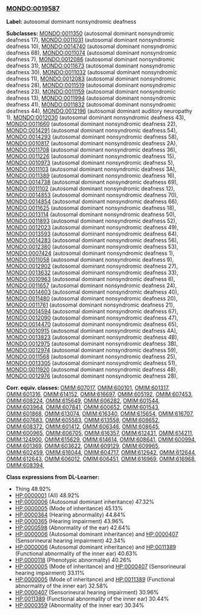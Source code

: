 
### [MONDO:0019587](http://purl.obolibrary.org/obo/MONDO_0019587)
**Label:** autosomal dominant nonsyndromic deafness

**Subclasses:** [MONDO:0011350](http://purl.obolibrary.org/obo/MONDO_0011350) (autosomal dominant nonsyndromic deafness 17), [MONDO:0011031](http://purl.obolibrary.org/obo/MONDO_0011031) (autosomal dominant nonsyndromic deafness 10), [MONDO:0014740](http://purl.obolibrary.org/obo/MONDO_0014740) (autosomal dominant nonsyndromic deafness 68), [MONDO:0011074](http://purl.obolibrary.org/obo/MONDO_0011074) (autosomal dominant nonsyndromic deafness 7), [MONDO:0012086](http://purl.obolibrary.org/obo/MONDO_0012086) (autosomal dominant nonsyndromic deafness 31), [MONDO:0011673](http://purl.obolibrary.org/obo/MONDO_0011673) (autosomal dominant nonsyndromic deafness 30), [MONDO:0011032](http://purl.obolibrary.org/obo/MONDO_0011032) (autosomal dominant nonsyndromic deafness 11), [MONDO:0012083](http://purl.obolibrary.org/obo/MONDO_0012083) (autosomal dominant nonsyndromic deafness 28), [MONDO:0011519](http://purl.obolibrary.org/obo/MONDO_0011519) (autosomal dominant nonsyndromic deafness 23), [MONDO:0011159](http://purl.obolibrary.org/obo/MONDO_0011159) (autosomal dominant nonsyndromic deafness 13), [MONDO:0011994](http://purl.obolibrary.org/obo/MONDO_0011994) (autosomal dominant nonsyndromic deafness 41), [MONDO:0011832](http://purl.obolibrary.org/obo/MONDO_0011832) (autosomal dominant nonsyndromic deafness 44), [MONDO:0012196](http://purl.obolibrary.org/obo/MONDO_0012196) (autosomal dominant auditory neuropathy 1), [MONDO:0012030](http://purl.obolibrary.org/obo/MONDO_0012030) (autosomal dominant nonsyndromic deafness 43), [MONDO:0011660](http://purl.obolibrary.org/obo/MONDO_0011660) (autosomal dominant nonsyndromic deafness 22), [MONDO:0014291](http://purl.obolibrary.org/obo/MONDO_0014291) (autosomal dominant nonsyndromic deafness 54), [MONDO:0014293](http://purl.obolibrary.org/obo/MONDO_0014293) (autosomal dominant nonsyndromic deafness 58), [MONDO:0010817](http://purl.obolibrary.org/obo/MONDO_0010817) (autosomal dominant nonsyndromic deafness 2A), [MONDO:0011708](http://purl.obolibrary.org/obo/MONDO_0011708) (autosomal dominant nonsyndromic deafness 36), [MONDO:0011226](http://purl.obolibrary.org/obo/MONDO_0011226) (autosomal dominant nonsyndromic deafness 15), [MONDO:0010973](http://purl.obolibrary.org/obo/MONDO_0010973) (autosomal dominant nonsyndromic deafness 5), [MONDO:0011103](http://purl.obolibrary.org/obo/MONDO_0011103) (autosomal dominant nonsyndromic deafness 3A), [MONDO:0011389](http://purl.obolibrary.org/obo/MONDO_0011389) (autosomal dominant nonsyndromic deafness 16), [MONDO:0014738](http://purl.obolibrary.org/obo/MONDO_0014738) (autosomal dominant nonsyndromic deafness 69), [MONDO:0011102](http://purl.obolibrary.org/obo/MONDO_0011102) (autosomal dominant nonsyndromic deafness 12), [MONDO:0014853](http://purl.obolibrary.org/obo/MONDO_0014853) (autosomal dominant nonsyndromic deafness 70), [MONDO:0014854](http://purl.obolibrary.org/obo/MONDO_0014854) (autosomal dominant nonsyndromic deafness 66), [MONDO:0011625](http://purl.obolibrary.org/obo/MONDO_0011625) (autosomal dominant nonsyndromic deafness 18), [MONDO:0013114](http://purl.obolibrary.org/obo/MONDO_0013114) (autosomal dominant nonsyndromic deafness 50), [MONDO:0011893](http://purl.obolibrary.org/obo/MONDO_0011893) (autosomal dominant nonsyndromic deafness 52), [MONDO:0012023](http://purl.obolibrary.org/obo/MONDO_0012023) (autosomal dominant nonsyndromic deafness 49), [MONDO:0013593](http://purl.obolibrary.org/obo/MONDO_0013593) (autosomal dominant nonsyndromic deafness 64), [MONDO:0014283](http://purl.obolibrary.org/obo/MONDO_0014283) (autosomal dominant nonsyndromic deafness 56), [MONDO:0012380](http://purl.obolibrary.org/obo/MONDO_0012380) (autosomal dominant nonsyndromic deafness 53), [MONDO:0007424](http://purl.obolibrary.org/obo/MONDO_0007424) (autosomal dominant nonsyndromic deafness 1), [MONDO:0011058](http://purl.obolibrary.org/obo/MONDO_0011058) (autosomal dominant nonsyndromic deafness 9), [MONDO:0012902](http://purl.obolibrary.org/obo/MONDO_0012902) (autosomal dominant nonsyndromic deafness 27), [MONDO:0013632](http://purl.obolibrary.org/obo/MONDO_0013632) (autosomal dominant nonsyndromic deafness 33), [MONDO:0010963](http://purl.obolibrary.org/obo/MONDO_0010963) (autosomal dominant nonsyndromic deafness 6), [MONDO:0011657](http://purl.obolibrary.org/obo/MONDO_0011657) (autosomal dominant nonsyndromic deafness 24), [MONDO:0014603](http://purl.obolibrary.org/obo/MONDO_0014603) (autosomal dominant nonsyndromic deafness 40), [MONDO:0011480](http://purl.obolibrary.org/obo/MONDO_0011480) (autosomal dominant nonsyndromic deafness 20), [MONDO:0011761](http://purl.obolibrary.org/obo/MONDO_0011761) (autosomal dominant nonsyndromic deafness 21), [MONDO:0014594](http://purl.obolibrary.org/obo/MONDO_0014594) (autosomal dominant nonsyndromic deafness 67), [MONDO:0012090](http://purl.obolibrary.org/obo/MONDO_0012090) (autosomal dominant nonsyndromic deafness 47), [MONDO:0014470](http://purl.obolibrary.org/obo/MONDO_0014470) (autosomal dominant nonsyndromic deafness 65), [MONDO:0010915](http://purl.obolibrary.org/obo/MONDO_0010915) (autosomal dominant nonsyndromic deafness 4A), [MONDO:0013823](http://purl.obolibrary.org/obo/MONDO_0013823) (autosomal dominant nonsyndromic deafness 4B), [MONDO:0012975](http://purl.obolibrary.org/obo/MONDO_0012975) (autosomal dominant nonsyndromic deafness 3B), [MONDO:0012974](http://purl.obolibrary.org/obo/MONDO_0012974) (autosomal dominant nonsyndromic deafness 59), [MONDO:0011568](http://purl.obolibrary.org/obo/MONDO_0011568) (autosomal dominant nonsyndromic deafness 25), [MONDO:0013305](http://purl.obolibrary.org/obo/MONDO_0013305) (autosomal dominant nonsyndromic deafness 51), [MONDO:0011920](http://purl.obolibrary.org/obo/MONDO_0011920) (autosomal dominant nonsyndromic deafness 48), [MONDO:0012976](http://purl.obolibrary.org/obo/MONDO_0012976) (autosomal dominant nonsyndromic deafness 2B), 

**Corr. equiv. classes:** [OMIM:607017](http://purl.obolibrary.org/obo/OMIM_607017), [OMIM:600101](http://purl.obolibrary.org/obo/OMIM_600101), [OMIM:601317](http://purl.obolibrary.org/obo/OMIM_601317), [OMIM:601316](http://purl.obolibrary.org/obo/OMIM_601316), [OMIM:614152](http://purl.obolibrary.org/obo/OMIM_614152), [OMIM:616697](http://purl.obolibrary.org/obo/OMIM_616697), [OMIM:605192](http://purl.obolibrary.org/obo/OMIM_605192), [OMIM:607453](http://purl.obolibrary.org/obo/OMIM_607453), [OMIM:608224](http://purl.obolibrary.org/obo/OMIM_608224), [OMIM:615649](http://purl.obolibrary.org/obo/OMIM_615649), [OMIM:606282](http://purl.obolibrary.org/obo/OMIM_606282), [OMIM:601544](http://purl.obolibrary.org/obo/OMIM_601544), [OMIM:603964](http://purl.obolibrary.org/obo/OMIM_603964), [OMIM:607841](http://purl.obolibrary.org/obo/OMIM_607841), [OMIM:600652](http://purl.obolibrary.org/obo/OMIM_600652), [OMIM:601543](http://purl.obolibrary.org/obo/OMIM_601543), [OMIM:601868](http://purl.obolibrary.org/obo/OMIM_601868), [OMIM:613074](http://purl.obolibrary.org/obo/OMIM_613074), [OMIM:616340](http://purl.obolibrary.org/obo/OMIM_616340), [OMIM:615654](http://purl.obolibrary.org/obo/OMIM_615654), [OMIM:616707](http://purl.obolibrary.org/obo/OMIM_616707), [OMIM:607683](http://purl.obolibrary.org/obo/OMIM_607683), [OMIM:605583](http://purl.obolibrary.org/obo/OMIM_605583), [OMIM:613558](http://purl.obolibrary.org/obo/OMIM_613558), [OMIM:608652](http://purl.obolibrary.org/obo/OMIM_608652), [OMIM:608372](http://purl.obolibrary.org/obo/OMIM_608372), [OMIM:601412](http://purl.obolibrary.org/obo/OMIM_601412), [OMIM:606346](http://purl.obolibrary.org/obo/OMIM_606346), [OMIM:608645](http://purl.obolibrary.org/obo/OMIM_608645), [OMIM:600965](http://purl.obolibrary.org/obo/OMIM_600965), [OMIM:606705](http://purl.obolibrary.org/obo/OMIM_606705), [OMIM:616357](http://purl.obolibrary.org/obo/OMIM_616357), [OMIM:612431](http://purl.obolibrary.org/obo/OMIM_612431), [OMIM:614211](http://purl.obolibrary.org/obo/OMIM_614211), [OMIM:124900](http://purl.obolibrary.org/obo/OMIM_124900), [OMIM:615629](http://purl.obolibrary.org/obo/OMIM_615629), [OMIM:614614](http://purl.obolibrary.org/obo/OMIM_614614), [OMIM:608641](http://purl.obolibrary.org/obo/OMIM_608641), [OMIM:600994](http://purl.obolibrary.org/obo/OMIM_600994), [OMIM:601369](http://purl.obolibrary.org/obo/OMIM_601369), [OMIM:603622](http://purl.obolibrary.org/obo/OMIM_603622), [OMIM:609129](http://purl.obolibrary.org/obo/OMIM_609129), [OMIM:609965](http://purl.obolibrary.org/obo/OMIM_609965), [OMIM:602459](http://purl.obolibrary.org/obo/OMIM_602459), [OMIM:616044](http://purl.obolibrary.org/obo/OMIM_616044), [OMIM:604717](http://purl.obolibrary.org/obo/OMIM_604717), [OMIM:612642](http://purl.obolibrary.org/obo/OMIM_612642), [OMIM:612644](http://purl.obolibrary.org/obo/OMIM_612644), [OMIM:612643](http://purl.obolibrary.org/obo/OMIM_612643), [OMIM:606012](http://purl.obolibrary.org/obo/OMIM_606012), [OMIM:606451](http://purl.obolibrary.org/obo/OMIM_606451), [OMIM:616969](http://purl.obolibrary.org/obo/OMIM_616969), [OMIM:616968](http://purl.obolibrary.org/obo/OMIM_616968), [OMIM:608394](http://purl.obolibrary.org/obo/OMIM_608394), 

**Class expressions from DL-Learner:**

- Thing 48.92%
- [HP:0000001](http://purl.obolibrary.org/obo/HP_0000001) (All) 48.92%
- [HP:0000006](http://purl.obolibrary.org/obo/HP_0000006) (Autosomal dominant inheritance) 47.32%
- [HP:0000005](http://purl.obolibrary.org/obo/HP_0000005) (Mode of inheritance) 45.13%
- [HP:0000364](http://purl.obolibrary.org/obo/HP_0000364) (Hearing abnormality) 44.84%
- [HP:0000365](http://purl.obolibrary.org/obo/HP_0000365) (Hearing impairment) 43.96%
- [HP:0000598](http://purl.obolibrary.org/obo/HP_0000598) (Abnormality of the ear) 42.64%
- [HP:0000006](http://purl.obolibrary.org/obo/HP_0000006) (Autosomal dominant inheritance) and [HP:0000407](http://purl.obolibrary.org/obo/HP_0000407) (Sensorineural hearing impairment) 42.34%
- [HP:0000006](http://purl.obolibrary.org/obo/HP_0000006) (Autosomal dominant inheritance) and [HP:0011389](http://purl.obolibrary.org/obo/HP_0011389) (Functional abnormality of the inner ear) 40.63%
- [HP:0000118](http://purl.obolibrary.org/obo/HP_0000118) (Phenotypic abnormality) 40.26%
- [HP:0000005](http://purl.obolibrary.org/obo/HP_0000005) (Mode of inheritance) and [HP:0000407](http://purl.obolibrary.org/obo/HP_0000407) (Sensorineural hearing impairment) 33.11%
- [HP:0000005](http://purl.obolibrary.org/obo/HP_0000005) (Mode of inheritance) and [HP:0011389](http://purl.obolibrary.org/obo/HP_0011389) (Functional abnormality of the inner ear) 32.58%
- [HP:0000407](http://purl.obolibrary.org/obo/HP_0000407) (Sensorineural hearing impairment) 30.96%
- [HP:0011389](http://purl.obolibrary.org/obo/HP_0011389) (Functional abnormality of the inner ear) 30.44%
- [HP:0000359](http://purl.obolibrary.org/obo/HP_0000359) (Abnormality of the inner ear) 30.34%


